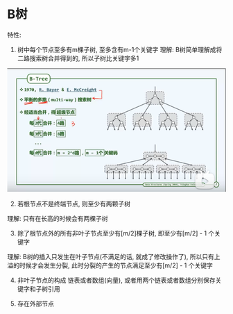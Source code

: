 # B树

特性:
1. 树中每个节点至多有m棵子树, 至多含有m-1个关键字
理解:
B树简单理解成将二路搜索树合并得到的, 所以子树比关键字多1

![](b树总结-imgs/20210429003251.png)

2. 若根节点不是终端节点, 则至少有两颗子树

理解: 
只有在长高的时候会有两棵子树

3. 除了根节点外的所有非叶子节点至少有[m/2]棵子树, 即至少有[m/2] - 1 个关键字


理解: B树的插入只发生在叶子节点(不满足的话, 就成了修改操作了), 所以只有上溢的时候才会发生分裂, 此时分裂的产生的节点满足至少有[m/2] - 1 个关键字

4. 非叶子节点的构成 链表或者数组(向量), 或者用两个链表或者数组分别保存关键字和子树引用

5. 存在外部节点
